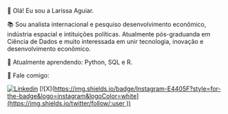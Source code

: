 👋 Olá! Eu sou a Larissa Aguiar.

📚 Sou analista internacional e pesquiso desenvolvimento econômico, indústria espacial e intituições políticas. Atualmente pós-graduanda em Ciência de Dados
e muito interessada em unir tecnologia, inovação e desenvolvimento econômico.

🌱 Atualmente aprendendo: Python, SQL e R.

💬 Fale comigo:

[![Linkedin](https://img.shields.io/badge/LinkedIn-0077B5?style=for-the-badge&logo=linkedin&logoColor=white)](https://x.com/interestelaris)
[![X]([https://img.shields.io/badge/Instagram-E4405F?style=for-the-badge&logo=instagram&logoColor=white](https://img.shields.io/twitter/follow/:user
))](https://x.com/interestelaris)

  
